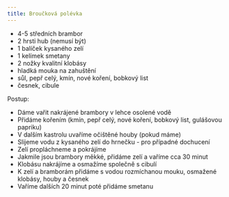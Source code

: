 ```yaml
---
title: Broučková polévka 
---
```


* 4-5 středních brambor
* 2 hrsti hub (nemusí být)
* 1 balíček kysaného zelí
* 1 kelímek smetany
* 2 nožky kvalitní klobásy
* hladká mouka na zahuštění
* sůl, pepř celý, kmín, nové koření, bobkový list
* česnek, cibule

Postup:

* Dáme vařit nakrájené brambory v lehce osolené vodě
* Přidáme kořením (kmín, pepř celý, nové koření, bobkový list, gulášovou papriku)
* V dalším kastrolu uvaříme očištěné houby (pokud máme)
* Slijeme vodu z kysaného zelí do hrnečku - pro případné dochucení
* Zelí propláchneme a pokrájíme
* Jakmile jsou brambory měkké, přidáme zelí a vaříme cca 30 minut
* Klobásu nakrájíme a osmažíme společně s cibulí
* K zelí a bramborám přidáme s vodou rozmíchanou mouku, osmažené klobásy, houby a česnek
* Vaříme dalších 20 minut poté přidáme smetanu

